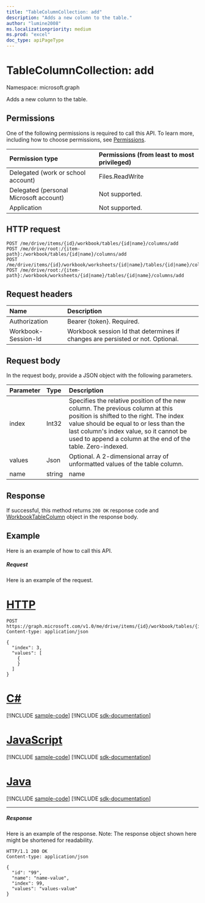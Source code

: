 ```yaml
---
title: "TableColumnCollection: add"
description: "Adds a new column to the table."
author: "lumine2008"
ms.localizationpriority: medium
ms.prod: "excel"
doc_type: apiPageType
---
```


# TableColumnCollection: add

Namespace: microsoft.graph

Adds a new column to the table.
## Permissions
One of the following permissions is required to call this API. To learn more, including how to choose permissions, see [Permissions](/graph/permissions-reference).

|Permission type      | Permissions (from least to most privileged)              |
|:--------------------|:---------------------------------------------------------|
|Delegated (work or school account) | Files.ReadWrite    |
|Delegated (personal Microsoft account) | Not supported.    |
|Application | Not supported. |

## HTTP request
<!-- { "blockType": "ignored" } -->
```http
POST /me/drive/items/{id}/workbook/tables/{id|name}/columns/add
POST /me/drive/root:/{item-path}:/workbook/tables/{id|name}/columns/add
POST /me/drive/items/{id}/workbook/worksheets/{id|name}/tables/{id|name}/columns/add
POST /me/drive/root:/{item-path}:/workbook/worksheets/{id|name}/tables/{id|name}/columns/add

```
## Request headers
| Name       | Description|
|:---------------|:----------|
| Authorization  | Bearer {token}. Required. |
| Workbook-Session-Id  | Workbook session Id that determines if changes are persisted or not. Optional.|

## Request body
In the request body, provide a JSON object with the following parameters.

| Parameter	   | Type	|Description|
|:---------------|:--------|:----------|
|index|Int32|Specifies the relative position of the new column. The previous column at this position is shifted to the right. The index value should be equal to or less than the last column's index value, so it cannot be used to append a column at the end of the table. Zero-indexed.|
|values|Json|Optional. A 2-dimensional array of unformatted values of the table column.|
|name|string|name
## Response

If successful, this method returns `200 OK` response code and [WorkbookTableColumn](../resources/workbooktablecolumn.md) object in the response body.

## Example
Here is an example of how to call this API.
##### Request
Here is an example of the request.

# [HTTP](#tab/http)
<!-- {
  "blockType": "request",
  "name": "tablecolumncollection_add"
}-->
```http
POST https://graph.microsoft.com/v1.0/me/drive/items/{id}/workbook/tables/{id|name}/columns/add
Content-type: application/json

{
  "index": 3,
  "values": [
    {
    }
  ]
}
```

# [C#](#tab/csharp)
[!INCLUDE [sample-code](../includes/snippets/csharp/tablecolumncollection-add-csharp-snippets.md)]
[!INCLUDE [sdk-documentation](../includes/snippets/snippets-sdk-documentation-link.md)]

# [JavaScript](#tab/javascript)
[!INCLUDE [sample-code](../includes/snippets/javascript/tablecolumncollection-add-javascript-snippets.md)]
[!INCLUDE [sdk-documentation](../includes/snippets/snippets-sdk-documentation-link.md)]

# [Java](#tab/java)
[!INCLUDE [sample-code](../includes/snippets/java/tablecolumncollection-add-java-snippets.md)]
[!INCLUDE [sdk-documentation](../includes/snippets/snippets-sdk-documentation-link.md)]

---

##### Response
Here is an example of the response. Note: The response object shown here might be shortened for readability.
<!-- {
  "blockType": "response",
  "truncated": true,
  "@odata.type": "microsoft.graph.workbookTableColumn"
} -->
```http
HTTP/1.1 200 OK
Content-type: application/json

{
  "id": "99",
  "name": "name-value",
  "index": 99,
  "values": "values-value"
}
```

<!-- uuid: 8fcb5dbc-d5aa-4681-8e31-b001d5168d79
2015-10-25 14:57:30 UTC -->
<!-- {
  "type": "#page.annotation",
  "description": "TableColumnCollection: add",
  "keywords": "",
  "section": "documentation",
  "suppressions": [
    "Warning: /api-reference/v1.0/api/tablecolumncollection-add.md/tablecolumncollection_add/values:
      Inconsistent types between parameter (Object) and table (None)",
    "Error: /api-reference/v1.0/api/tablecolumncollection-add.md/tablecolumncollection_add/values:
      Type mismatch between example and table. Parameter name: values; example type (Collection(Object)) is a collection, while the table description type (microsoft.graph.Json) is not."
  ],
  "tocPath": ""
}-->

